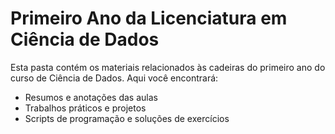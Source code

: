# Primeiro Ano da Licenciatura em Ciência de Dados

Esta pasta contém os materiais relacionados às cadeiras do primeiro ano do curso de Ciência de Dados. Aqui você encontrará:
- Resumos e anotações das aulas
- Trabalhos práticos e projetos
- Scripts de programação e soluções de exercícios
